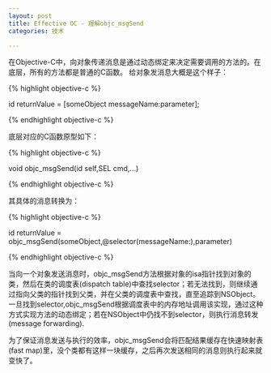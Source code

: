```yaml
---
layout: post
title: Effective OC - 理解objc_msgSend
categories: 技术

---
```


在Objective-C中，向对象传递消息是通过动态绑定来决定需要调用的方法的。在底层，所有的方法都是普通的C函数。
给对象发消息大概是这个样子：

{% highlight objective-c %}

id returnValue = [someObject messageName:parameter];

{% endhighlight objective-c %}

底层对应的C函数原型如下：

{% highlight objective-c %}

void objc_msgSend(id self,SEL cmd,...)

{% endhighlight objective-c %}

其具体的消息转换为：

{% highlight objective-c %}

id returnValue = objc_msgSend(someObject,@selector(messageName:),parameter)

{% endhighlight objective-c %}

当向一个对象发送消息时，objc_msgSend方法根据对象的isa指针找到对象的类，然后在类的调度表(dispatch table)中查找selector；若无法找到，则继续通过指向父类的指针找到父类，并在父类的调度表中查找，直至追踪到NSObject。一旦找到selector,objc_msgSend根据调度表中的内存地址调用该实现，通过这种方式实现方法的动态绑定；若在NSObject中仍找不到selector，则执行消息转发(message forwarding).

为了保证消息发送与执行的效率，objc_msgSend会将匹配结果缓存在快速映射表(fast map)里，没个类都有这样一块缓存，之后再次发送相同的消息则执行起来就变快了。